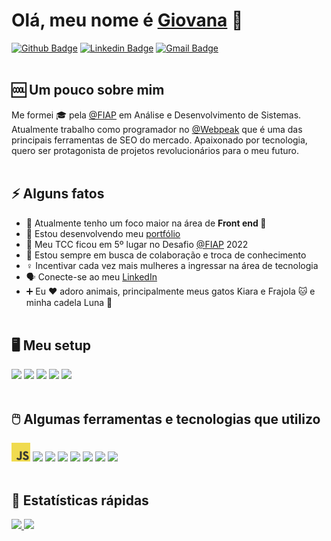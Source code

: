 <h1>
Olá, meu nome é <a href="https://github.com/giovanafurlan">Giovana</a> 🤩</h1>
</h1>

[![Github Badge](http://img.shields.io/badge/-Github-black?style=flat-square&logo=github&link=https://github.com/giovanafurlan/)](https://github.com/giovanafurlan/) 
[![Linkedin Badge](https://img.shields.io/badge/-LinkedIn-blue?style=flat-square&logo=Linkedin&logoColor=white&link=https://www.linkedin.com/in/giovana-furlan/)](https://www.linkedin.com/in/giovana-furlan)
[![Gmail Badge](https://img.shields.io/badge/-Gmail-d14836?style=flat-square&logo=Gmail&logoColor=white&link=mailto:giovananelofurlan@gmail.com)](mailto:giovananelofurlan@gmail.com)
<br/><br/>

## 🆒 Um pouco sobre mim

Me formei 🎓 pela [@FIAP](https://www.fiap.com.br) em Análise e Desenvolvimento de Sistemas. Atualmente trabalho como programador no [@Webpeak](https://www.webpeak.com.br) que é uma das principais ferramentas de SEO do mercado. Apaixonado por tecnologia, quero ser protagonista de projetos revolucionários para o meu futuro.
<br/><br/>

## ⚡️ Alguns fatos

- 🔭 Atualmente tenho um foco maior na área de **Front end 💛**
- 👀 Estou desenvolvendo meu [portfólio](https://portfolio-giovana-furlan.vercel.app/)
- 📝 Meu TCC ficou em 5º lugar no Desafio [@FIAP](https://www.fiap.com.br) 2022
- 👯 Estou sempre em busca de colaboração e troca de conhecimento
- ♀️ Incentivar cada vez mais mulheres a ingressar na área de tecnologia
- 🗣️ Conecte-se ao meu [LinkedIn](https://www.linkedin.com/in/giovana-furlan/)
- ➕ Eu ❤️ adoro animais, principalmente meus gatos Kiara e Frajola 🐱 e minha cadela Luna 🐶
<br/><br/>
  
## 🖥️ Meu setup

<img src="https://img.shields.io/badge/Ubuntu-555555.svg?&style=flat-square&logo=ubuntu&logoColor=E95420"> <img src="https://img.shields.io/badge/Chrome-555555.svg?&style=flat-square&logo=google-chrome&logoColor=FABC0C"> <img src="https://img.shields.io/badge/VS Code-555555?style=flat-square&logo=visual-studio-code&logoColor=007ACC"> <img src="https://img.shields.io/badge/Terminal-555555.svg?&style=flat-square&logo=powershell&logoColor=white"> <img src="https://img.shields.io/badge/Spotify-555555.svg?&style=flat-square&logo=spotify&logoColor=1ED760">
<br/><br/>

## 🖱️ Algumas ferramentas e tecnologias que utilizo

<code><img height="30" src="https://raw.githubusercontent.com/github/explore/80688e429a7d4ef2fca1e82350fe8e3517d3494d/topics/javascript/javascript.png"></code>
<code><img height="30" src="https://avatars3.githubusercontent.com/u/9950313?s=200&v=4"></code>
<code><img height="30" src="https://logospng.org/download/html-5/logo-html-5-1536.png"></code>
<code><img height="30" src="https://avatars1.githubusercontent.com/u/1517864?s=200&v=4"></code>
<code><img height="30" src="https://avatars1.githubusercontent.com/u/2918581?s=200&v=4"></code>
<code><img height="30" src="https://avatars.githubusercontent.com/u/54212428?s=280&v=4"></code>
<code><img height="30" src="https://avatars3.githubusercontent.com/u/18133?s=200&v=4"></code>
<code><img height="30" src="https://pbs.twimg.com/profile_images/872125924409528322/YIgPht1s_400x400.jpg"></code>
<br/><br/>

## 🚀 Estatísticas rápidas

<div>
   <a href="https://github.com/giovanafurlan">
   <img height="180em" src="https://github-readme-stats.vercel.app/api?username=giovanafurlan&show_icons=true&theme=radical"/>
   <img height="180em" src="https://github-readme-stats.vercel.app/api/top-langs/?username=giovanafurlan&layout=compact&langs_count=7&theme=radical"/>
</div>
